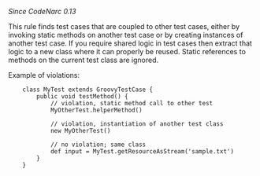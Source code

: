 
*Since CodeNarc 0.13*

This rule finds test cases that are coupled to other test cases, either by invoking static methods on another test case
or by creating instances of another test case. If you require shared logic in test cases then extract that logic to a
new class where it can properly be reused. Static references to methods on the current test class are ignored.

Example of violations:

```
    class MyTest extends GroovyTestCase {
        public void testMethod() {
            // violation, static method call to other test
            MyOtherTest.helperMethod()

            // violation, instantiation of another test class
            new MyOtherTest()

            // no violation; same class
            def input = MyTest.getResourceAsStream('sample.txt')
        }
    }
```

